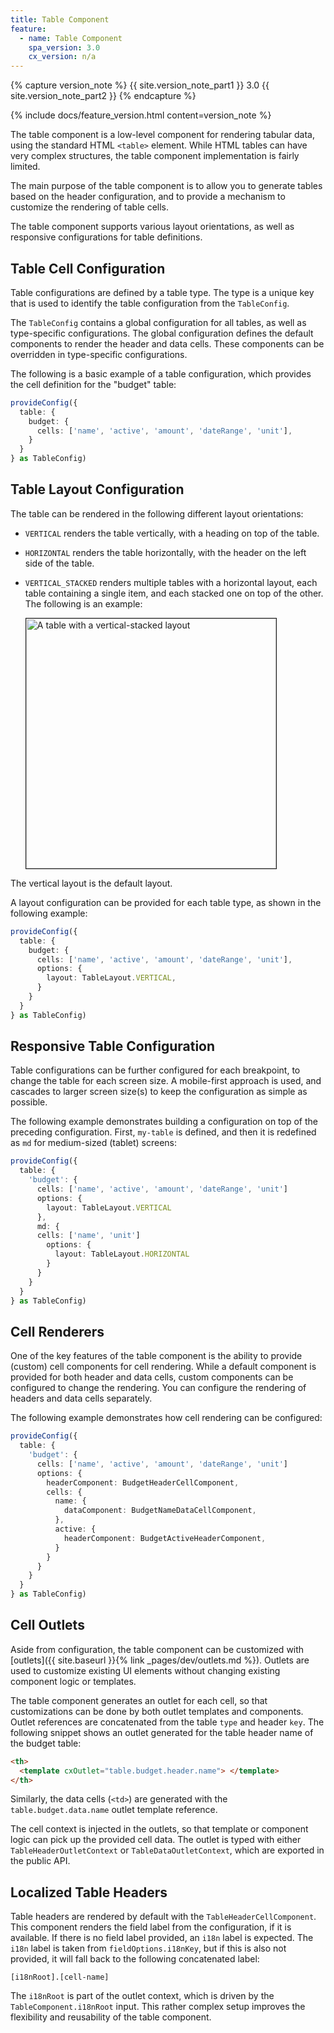 ```yaml
---
title: Table Component
feature:
  - name: Table Component
    spa_version: 3.0
    cx_version: n/a
---
```


{% capture version_note %}
{{ site.version_note_part1 }} 3.0 {{ site.version_note_part2 }}
{% endcapture %}

{% include docs/feature_version.html content=version_note %}

The table component is a low-level component for rendering tabular data, using the standard HTML `<table>` element. While HTML tables can have very complex structures, the table component implementation is fairly limited.

The main purpose of the table component is to allow you to generate tables based on the header configuration, and to provide a mechanism to customize the rendering of table cells.

The table component supports various layout orientations, as well as responsive configurations for table definitions.

## Table Cell Configuration

Table configurations are defined by a table type. The type is a unique key that is used to identify the table configuration from the `TableConfig`.

The `TableConfig` contains a global configuration for all tables, as well as type-specific configurations. The global configuration defines the default components to render the header and data cells. These components can be overridden in type-specific configurations.

The following is a basic example of a table configuration, which provides the cell definition for the "budget" table:

```ts
provideConfig({
  table: {
    budget: {
      cells: ['name', 'active', 'amount', 'dateRange', 'unit'],
    }
  }
} as TableConfig)
```

## Table Layout Configuration

The table can be rendered in the following different layout orientations:

- `VERTICAL` renders the table vertically, with a heading on top of the table.
- `HORIZONTAL` renders the table horizontally, with the header on the left side of the table.
- `VERTICAL_STACKED` renders multiple tables with a horizontal layout, each table containing a single item, and each stacked one on top of the other. The following is an example:

  <img src="{{ site.baseurl }}/assets/images/vertical-stacked-table.png" alt="A table with a vertical-stacked layout" width="400" border="1px" />


The vertical layout is the default layout.

A layout configuration can be provided for each table type, as shown in the following example:

```ts
provideConfig({
  table: {
    budget: {
      cells: ['name', 'active', 'amount', 'dateRange', 'unit'],
      options: {
        layout: TableLayout.VERTICAL,
      }
    }
  }
} as TableConfig)
```

## Responsive Table Configuration

Table configurations can be further configured for each breakpoint, to change the table for each screen size. A mobile-first approach is used, and cascades to larger screen size(s) to keep the configuration as simple as possible.

The following example demonstrates building a configuration on top of the preceding configuration. First, `my-table` is defined, and then it is redefined as `md` for medium-sized (tablet) screens:

```ts
provideConfig({
  table: {
    'budget': {
      cells: ['name', 'active', 'amount', 'dateRange', 'unit']
      options: {
        layout: TableLayout.VERTICAL
      },
      md: {
      cells: ['name', 'unit']
        options: {
          layout: TableLayout.HORIZONTAL
        }
      }
    }
  }
} as TableConfig)
```

## Cell Renderers

One of the key features of the table component is the ability to provide (custom) cell components for cell rendering. While a default component is provided for both header and data cells, custom components can be configured to change the rendering. You can configure the rendering of headers and data cells separately.

The following example demonstrates how cell rendering can be configured:

```ts
provideConfig({
  table: {
    'budget': {
      cells: ['name', 'active', 'amount', 'dateRange', 'unit']
      options: {
        headerComponent: BudgetHeaderCellComponent,
        cells: {
          name: {
            dataComponent: BudgetNameDataCellComponent,
          },
          active: {
            headerComponent: BudgetActiveHeaderComponent,
          }
        }
      }
    }
  }
} as TableConfig)
```

## Cell Outlets

Aside from configuration, the table component can be customized with [outlets]({{ site.baseurl }}{% link _pages/dev/outlets.md %}). Outlets are used to customize existing UI elements without changing existing component logic or templates.

The table component generates an outlet for each cell, so that customizations can be done by both outlet templates and components. Outlet references are concatenated from the table `type` and header `key`. The following snippet shows an outlet generated for the table header name of the budget table:

```html
<th>
  <template cxOutlet="table.budget.header.name"> </template>
</th>
```

Similarly, the data cells (`<td>`) are generated with the `table.budget.data.name` outlet template reference.

The cell context is injected in the outlets, so that template or component logic can pick up the provided cell data. The outlet is typed with either `TableHeaderOutletContext` or `TableDataOutletContext`, which are exported in the public API.

## Localized Table Headers

Table headers are rendered by default with the `TableHeaderCellComponent`. This component renders the field label from the configuration, if it is available. If there is no field label provided, an `i18n` label is expected. The `i18n` label is taken from `fieldOptions.i18nKey`, but if this is also not provided, it will fall back to the following concatenated label:

```text
[i18nRoot].[cell-name]
```

The `i18nRoot` is part of the outlet context, which is driven by the `TableComponent.i18nRoot` input. This rather complex setup improves the flexibility and reusability of the table component.
